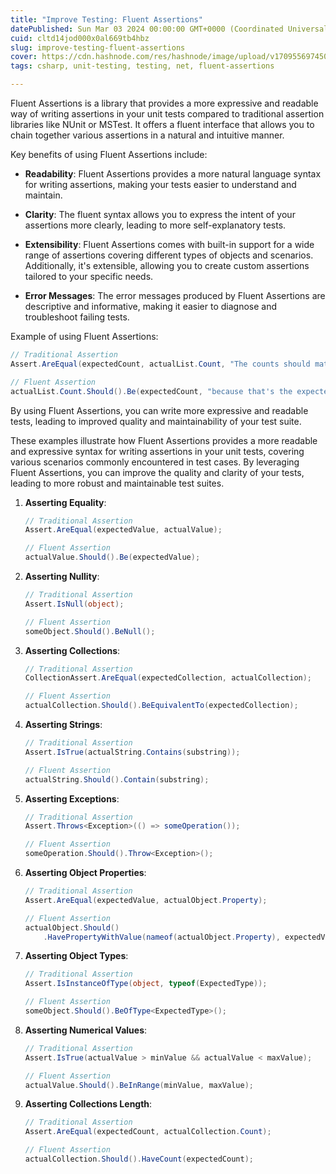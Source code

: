 ```yaml
---
title: "Improve Testing: Fluent Assertions"
datePublished: Sun Mar 03 2024 00:00:00 GMT+0000 (Coordinated Universal Time)
cuid: cltd14jod000x0al669tb4hbz
slug: improve-testing-fluent-assertions
cover: https://cdn.hashnode.com/res/hashnode/image/upload/v1709556974506/63ce9956-daf3-4ee6-9b44-e0ff8f079758.png
tags: csharp, unit-testing, testing, net, fluent-assertions

---
```


Fluent Assertions is a library that provides a more expressive and readable way of writing assertions in your unit tests compared to traditional assertion libraries like NUnit or MSTest. It offers a fluent interface that allows you to chain together various assertions in a natural and intuitive manner.

Key benefits of using Fluent Assertions include:

* **Readability**: Fluent Assertions provides a more natural language syntax for writing assertions, making your tests easier to understand and maintain.
    
* **Clarity**: The fluent syntax allows you to express the intent of your assertions more clearly, leading to more self-explanatory tests.
    
* **Extensibility**: Fluent Assertions comes with built-in support for a wide range of assertions covering different types of objects and scenarios. Additionally, it's extensible, allowing you to create custom assertions tailored to your specific needs.
    
* **Error Messages**: The error messages produced by Fluent Assertions are descriptive and informative, making it easier to diagnose and troubleshoot failing tests.
    

Example of using Fluent Assertions:

```csharp
// Traditional Assertion
Assert.AreEqual(expectedCount, actualList.Count, "The counts should match");

// Fluent Assertion
actualList.Count.Should().Be(expectedCount, "because that's the expected count");
```

By using Fluent Assertions, you can write more expressive and readable tests, leading to improved quality and maintainability of your test suite.

These examples illustrate how Fluent Assertions provides a more readable and expressive syntax for writing assertions in your unit tests, covering various scenarios commonly encountered in test cases. By leveraging Fluent Assertions, you can improve the quality and clarity of your tests, leading to more robust and maintainable test suites.

1. **Asserting Equality**:
    
    ```csharp
    // Traditional Assertion
    Assert.AreEqual(expectedValue, actualValue);
    
    // Fluent Assertion
    actualValue.Should().Be(expectedValue);
    ```
    
2. **Asserting Nullity**:
    
    ```csharp
    // Traditional Assertion
    Assert.IsNull(object);
    
    // Fluent Assertion
    someObject.Should().BeNull();
    ```
    
3. **Asserting Collections**:
    
    ```csharp
    // Traditional Assertion
    CollectionAssert.AreEqual(expectedCollection, actualCollection);
    
    // Fluent Assertion
    actualCollection.Should().BeEquivalentTo(expectedCollection);
    ```
    
4. **Asserting Strings**:
    
    ```csharp
    // Traditional Assertion
    Assert.IsTrue(actualString.Contains(substring));
    
    // Fluent Assertion
    actualString.Should().Contain(substring);
    ```
    
5. **Asserting Exceptions**:
    
    ```csharp
    // Traditional Assertion
    Assert.Throws<Exception>(() => someOperation());
    
    // Fluent Assertion
    someOperation.Should().Throw<Exception>();
    ```
    
6. **Asserting Object Properties**:
    
    ```csharp
    // Traditional Assertion
    Assert.AreEqual(expectedValue, actualObject.Property);
    
    // Fluent Assertion
    actualObject.Should()
        .HavePropertyWithValue(nameof(actualObject.Property), expectedValue);
    ```
    
7. **Asserting Object Types**:
    
    ```csharp
    // Traditional Assertion
    Assert.IsInstanceOfType(object, typeof(ExpectedType));
    
    // Fluent Assertion
    someObject.Should().BeOfType<ExpectedType>();
    ```
    
8. **Asserting Numerical Values**:
    
    ```csharp
    // Traditional Assertion
    Assert.IsTrue(actualValue > minValue && actualValue < maxValue);
    
    // Fluent Assertion
    actualValue.Should().BeInRange(minValue, maxValue);
    ```
    
9. **Asserting Collections Length**:
    
    ```csharp
    // Traditional Assertion
    Assert.AreEqual(expectedCount, actualCollection.Count);
    
    // Fluent Assertion
    actualCollection.Should().HaveCount(expectedCount);
    ```